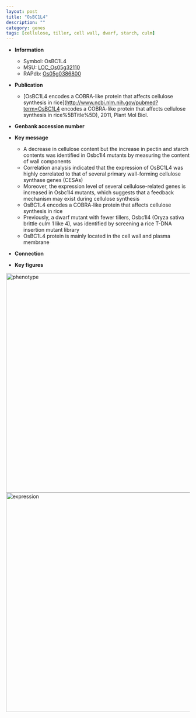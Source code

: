 ```yaml
---
layout: post
title: "OsBC1L4"
description: ""
category: genes
tags: [cellulose, tiller, cell wall, dwarf, starch, culm]
---
```


* **Information**  
    + Symbol: OsBC1L4  
    + MSU: [LOC_Os05g32110](http://rice.plantbiology.msu.edu/cgi-bin/ORF_infopage.cgi?orf=LOC_Os05g32110)  
    + RAPdb: [Os05g0386800](http://rapdb.dna.affrc.go.jp/viewer/gbrowse_details/irgsp1?name=Os05g0386800)  

* **Publication**  
    + [OsBC1L4 encodes a COBRA-like protein that affects cellulose synthesis in rice](http://www.ncbi.nlm.nih.gov/pubmed?term=OsBC1L4 encodes a COBRA-like protein that affects cellulose synthesis in rice%5BTitle%5D), 2011, Plant Mol Biol.

* **Genbank accession number**  

* **Key message**  
    + A decrease in cellulose content but the increase in pectin and starch contents was identified in Osbc1l4 mutants by measuring the content of wall components
    + Correlation analysis indicated that the expression of OsBC1L4 was highly correlated to that of several primary wall-forming cellulose synthase genes (CESAs)
    + Moreover, the expression level of several cellulose-related genes is increased in Osbc1l4 mutants, which suggests that a feedback mechanism may exist during cellulose synthesis
    + OsBC1L4 encodes a COBRA-like protein that affects cellulose synthesis in rice
    + Previously, a dwarf mutant with fewer tillers, Osbc1l4 (Oryza sativa brittle culm 1 like 4), was identified by screening a rice T-DNA insertion mutant library
    + OsBC1L4 protein is mainly located in the cell wall and plasma membrane

* **Connection**  

* **Key figures**  
<img src="http://ricencode.github.io/images/OsBC1L4.pheno.png" alt="phenotype"  style="width: 600px;"/>

<img src="http://ricencode.github.io/images/OsBC1L4.exp.png" alt="expression"  style="width: 600px;"/>


